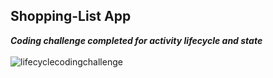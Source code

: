 ## Shopping-List App

***Coding challenge completed for activity lifecycle and state***
<br>
<br>
![lifecyclecodingchallenge](https://user-images.githubusercontent.com/47735236/111468373-95c6d700-874d-11eb-8dcf-839978436ff9.gif)
